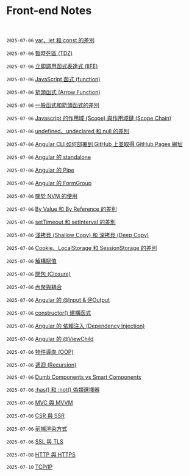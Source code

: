# Front-end Notes

<br />

`2025-07-06` [var、let 和 const 的差別](https://github.com/Charmying/Notes-Front-end/issues/1)

`2025-07-06` [暫時死區 (TDZ)](https://github.com/Charmying/Notes-Front-end/issues/2)

`2025-07-06` [立即調用函式表達式 (IIFE)](https://github.com/Charmying/Notes-Front-end/issues/3)

`2025-07-06` [JavaScript 函式 (function)](https://github.com/Charmying/Notes-Front-end/issues/4)

`2025-07-06` [箭頭函式 (Arrow Function)](https://github.com/Charmying/Notes-Front-end/issues/5)

`2025-07-06` [一般函式和箭頭函式的差別](https://github.com/Charmying/Notes-Front-end/issues/6)

`2025-07-06` [Javascript 的作用域 (Scope) 與作用域鏈 (Scope Chain)](https://github.com/Charmying/Notes-Front-end/issues/7)

`2025-07-06` [undefined、undeclared 和 null 的差別](https://github.com/Charmying/Notes-Front-end/issues/8)

`2025-07-06` [Angular CLI 如何部署到 GitHub 上並取得 GitHub Pages 網址](https://github.com/Charmying/Notes-Front-end/issues/9)

`2025-07-06` [Angular 的 standalone](https://github.com/Charmying/Notes-Front-end/issues/10)

`2025-07-06` [Angular 的 Pipe](https://github.com/Charmying/Notes-Front-end/issues/11)

`2025-07-06` [Angular 的 FormGroup](https://github.com/Charmying/Notes-Front-end/issues/12)

`2025-07-06` [關於 NVM 的使用](https://github.com/Charmying/Notes-Front-end/issues/13)

`2025-07-06` [By Value 和 By Reference 的差別](https://github.com/Charmying/Notes-Front-end/issues/14)

`2025-07-06` [setTimeout 和 setInterval 的差別](https://github.com/Charmying/Notes-Front-end/issues/15)

`2025-07-06` [淺拷貝 (Shallow Copy) 和 深拷貝 (Deep Copy)](https://github.com/Charmying/Notes-Front-end/issues/16)

`2025-07-06` [Cookie、LocalStorage 和 SessionStorage 的差別](https://github.com/Charmying/Notes-Front-end/issues/17)

`2025-07-06` [解構賦值](https://github.com/Charmying/Notes-Front-end/issues/18)

`2025-07-06` [閉包 (Closure)](https://github.com/Charmying/Notes-Front-end/issues/19)

`2025-07-06` [內聚與耦合](https://github.com/Charmying/Notes-Front-end/issues/20)

`2025-07-06` [Angular 的 @Input & @Output](https://github.com/Charmying/Notes-Front-end/issues/21)

`2025-07-06` [constructor() 建構函式](https://github.com/Charmying/Notes-Front-end/issues/22)

`2025-07-06` [Angular 的 依賴注入 (Dependency Injection)](https://github.com/Charmying/Notes-Front-end/issues/23)

`2025-07-06` [Angular 的 @ViewChild](https://github.com/Charmying/Notes-Front-end/issues/24)

`2025-07-06` [物件導向 (OOP)](https://github.com/Charmying/Notes-Front-end/issues/25)

`2025-07-06` [遞迴 (Recursion)](https://github.com/Charmying/Notes-Front-end/issues/26)

`2025-07-06` [Dumb Components vs Smart Components](https://github.com/Charmying/Notes-Front-end/issues/27)

`2025-07-06` [:has() 和 :not() 偽類選擇器](https://github.com/Charmying/Notes-Front-end/issues/28)

`2025-07-06` [MVC 與 MVVM](https://github.com/Charmying/Notes-Front-end/issues/29)

`2025-07-06` [CSR 與 SSR](https://github.com/Charmying/Notes-Front-end/issues/30)

`2025-07-06` [前端渲染方式](https://github.com/Charmying/Notes-Front-end/issues/31)

`2025-07-06` [SSL 與 TLS](https://github.com/Charmying/Notes-Front-end/issues/32)

`2025-07-08` [HTTP 與 HTTPS](https://github.com/Charmying/Notes-Front-end/issues/33)

`2025-07-10` [TCP/IP](https://github.com/Charmying/Notes-Front-end/issues/34)
